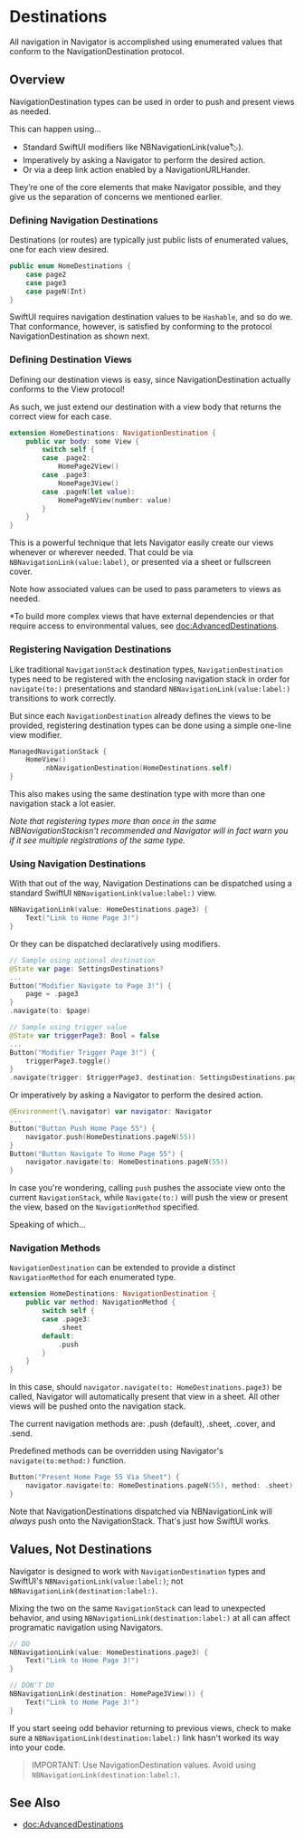 # Destinations

All navigation in Navigator is accomplished using enumerated values that conform to the NavigationDestination protocol.

## Overview

NavigationDestination types can be used in order to push and present views as needed.

This can happen using…

* Standard SwiftUI modifiers like NBNavigationLink(value:label:).
* Imperatively by asking a Navigator to perform the desired action.
* Or via a deep link action enabled by a NavigationURLHander.

They’re one of the core elements that make Navigator possible, and they give us the separation of concerns we mentioned earlier.

### Defining Navigation Destinations
Destinations (or routes) are typically just public lists of enumerated values, one for each view desired.
```swift
public enum HomeDestinations {
    case page2
    case page3
    case pageN(Int)
}
```
SwiftUI requires navigation destination values to be `Hashable`, and so do we. That conformance, however, is satisfied by
conforming to the protocol NavigationDestination as shown next. 

### Defining Destination Views
Defining our destination views is easy, since NavigationDestination actually conforms to the View protocol! 

As such, we just extend our destination with a view body that returns the correct view for each case.
```swift
extension HomeDestinations: NavigationDestination {
    public var body: some View {
        switch self {
        case .page2:
            HomePage2View()
        case .page3:
            HomePage3View()
        case .pageN(let value):
            HomePageNView(number: value)
        }
    }
}
```
This is a powerful technique that lets Navigator easily create our views whenever or wherever needed. That could be via `NBNavigationLink(value:label)`, or presented via a sheet or fullscreen cover.

Note how associated values can be used to pass parameters to views as needed.

*To build more complex views that have external dependencies or that require access to environmental values, see <doc:AdvancedDestinations>.

### Registering Navigation Destinations
Like traditional `NavigationStack` destination types, `NavigationDestination` types need to be registered with the enclosing
navigation stack in order for `navigate(to:)` presentations and standard `NBNavigationLink(value:label:)` transitions 
to work correctly.

But since each `NavigationDestination` already defines the views to be provided, registering destination types can be done
using a simple one-line view modifier.
```swift
ManagedNavigationStack {
    HomeView()
        .nbNavigationDestination(HomeDestinations.self)
}
```
This also makes using the same destination type with more than one navigation stack a lot easier.

*Note that registering types more than once in the same NBNavigationStackisn't recommended and Navigator will in fact warn you if it see multiple registrations of the same type.*

### Using Navigation Destinations
With that out of the way, Navigation Destinations can be dispatched using a standard SwiftUI `NBNavigationLink(value:label:)` view.
```swift
NBNavigationLink(value: HomeDestinations.page3) {
    Text("Link to Home Page 3!")
}
```
Or they can be dispatched declaratively using modifiers.
```swift
// Sample using optional destination
@State var page: SettingsDestinations?
...
Button("Modifier Navigate to Page 3!") {
    page = .page3
}
.navigate(to: $page)

// Sample using trigger value
@State var triggerPage3: Bool = false
...
Button("Modifier Trigger Page 3!") {
    triggerPage3.toggle()
}
.navigate(trigger: $triggerPage3, destination: SettingsDestinations.page3)
```
Or imperatively by asking a Navigator to perform the desired action.
```swift
@Environment(\.navigator) var navigator: Navigator
...
Button("Button Push Home Page 55") {
    navigator.push(HomeDestinations.pageN(55))
}
Button("Button Navigate To Home Page 55") {
    navigator.navigate(to: HomeDestinations.pageN(55))
}
```
In case you're wondering, calling `push` pushes the associate view onto the current `NavigationStack`, while `Navigate(to:)` will push
the view or present the view, based on the `NavigationMethod` specified.

Speaking of which...

### Navigation Methods

`NavigationDestination` can be extended to provide a distinct ``NavigationMethod`` for each enumerated type.
```swift
extension HomeDestinations: NavigationDestination {
    public var method: NavigationMethod {
        switch self {
        case .page3:
            .sheet
        default:
            .push
        }
    }
}
```
In this case, should `navigator.navigate(to: HomeDestinations.page3)` be called, Navigator will automatically present that view in a
sheet. All other views will be pushed onto the navigation stack.

The current navigation methods are: .push (default), .sheet, .cover, and .send.

Predefined methods can be overridden using Navigator's `navigate(to:method:)` function.

```swift
Button("Present Home Page 55 Via Sheet") {
    navigator.navigate(to: HomeDestinations.pageN(55), method: .sheet)
}
```
Note that NavigationDestinations dispatched via NBNavigationLink will *always* push onto the NavigationStack. That's just how SwiftUI works.

## Values, Not Destinations

Navigator is designed to work with ``NavigationDestination`` types and SwiftUI's `NBNavigationLink(value:label:)`; not `NBNavigationLink(destination:label:)`.

Mixing the two on the same `NavigationStack` can lead to unexpected behavior, and using `NBNavigationLink(destination:label:)` at all can affect programatic navigation using Navigators. 

```swift
// DO
NBNavigationLink(value: HomeDestinations.page3) {
    Text("Link to Home Page 3!")
}

// DON'T DO
NBNavigationLink(destination: HomePage3View()) {
    Text("Link to Home Page 3!")
}
```
If you start seeing odd behavior returning to previous views, check to make sure a `NBNavigationLink(destination:label:)` link hasn't worked its way into your code.

> IMPORTANT: Use NavigationDestination values. Avoid using `NBNavigationLink(destination:label:)`.

## See Also

- <doc:AdvancedDestinations>
